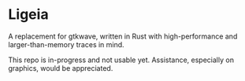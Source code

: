 # Ligeia

A replacement for gtkwave, written in Rust with high-performance and larger-than-memory traces in mind.

This repo is in-progress and not usable yet. Assistance, especially on graphics, would be appreciated.

